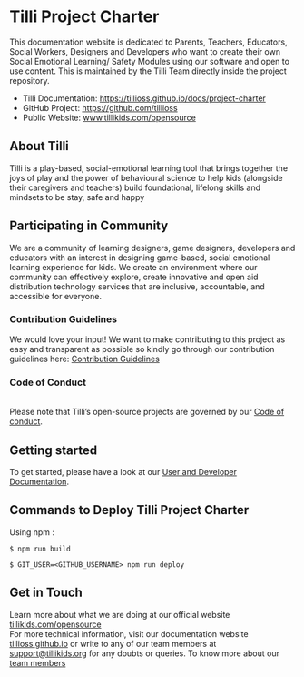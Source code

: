 # Tilli Project Charter

This documentation website is dedicated to Parents, Teachers, Educators, Social Workers, Designers and Developers who want to create their own Social Emotional Learning/ Safety Modules using our software and open to use content. This is maintained by the Tilli Team directly inside the project repository.
- Tilli Documentation: https://tillioss.github.io/docs/project-charter
- GitHub Project: https://github.com/tillioss
- Public Website: www.tillikids.com/opensource


## About Tilli

Tilli is a play-based, social-emotional learning tool that brings together the joys of play and the power of behavioural science to help kids (alongside their caregivers and teachers) build foundational, lifelong skills and mindsets to be stay, safe and happy

## Participating in Community 
We are a community of learning designers, game designers, developers and educators with an interest in designing game-based, social emotional learning experience for kids. We create an environment where our community can effectively explore, create innovative and open aid distribution technology services that are inclusive, accountable, and accessible for everyone.

### Contribution Guidelines

We would love your input! We want to make contributing to this project as easy and transparent as possible so kindly go through our contribution guidelines here: [Contribution Guidelines](https://tillioss.github.io/docs/Contribution-Guidelines)

### Code of Conduct
<br>Please note that Tilli’s open-source projects are governed by our [Code of conduct](https://tillioss.github.io/docs/code-of-conduct). 

## Getting started
To get started, please have a look at our [User and Developer Documentation](https://tillioss.github.io/docs/getting-started-developer).

## Commands to Deploy Tilli Project Charter

Using npm :

```
$ npm run build

$ GIT_USER=<GITHUB_USERNAME> npm run deploy

```
## Get in Touch 

Learn more about what we are doing at our official website [tillikids.com/opensource](www.tillikids.com/opensource) <br>For more technical information, visit our documentation website [tillioss.github.io](https://tillioss.github.io/docs/project-charter) or write to any of our team members at support@tillikids.org for any doubts or queries.
To know more about our [team members](https://www.tillikids.com/team)
